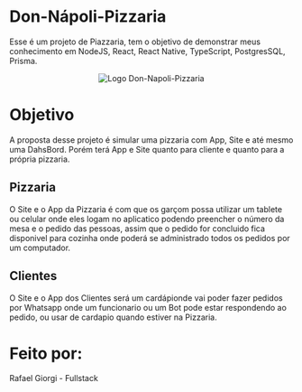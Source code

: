 # Don-Nápoli-Pizzaria
Esse é um projeto de Piazzaria, tem o objetivo de demonstrar meus conhecimento em NodeJS, React, React Native, TypeScript, PostgresSQL, Prisma.

<div align="center">
  <img alt="Logo Don-Napoli-Pizzaria" src="https://github.com/rafaelnator/Don-Napoli-Pizzaria/blob/main/IMG-README/Logo_Completa.png" heght="50px"/>
</div>

# Objetivo
A proposta desse projeto é simular uma pizzaria com App, Site e até mesmo uma DahsBord. Porém terá App e Site quanto para cliente e quanto para a própria pizzaria. 

## Pizzaria
O Site e o App da Pizzaria é com que os garçom possa utilizar um tablete ou celular onde eles logam no aplicatico podendo preencher o número da mesa e o pedido das pessoas, assim que o pedido for concluido fica disponivel para cozinha onde poderá se administrado todos os pedidos por um computador.

## Clientes
O Site e o App dos Clientes será um cardápionde vai poder fazer pedidos por Whatsapp onde um funcionario ou um Bot pode estar respondendo ao pedido, ou usar de cardapio quando estiver na Pizzaria.

# Feito por:
Rafael Giorgi - Fullstack
